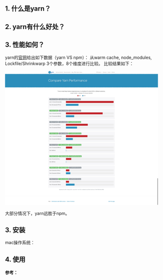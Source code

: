 ## 1. 什么是yarn？


## 2. yarn有什么好处？



## 3. 性能如何？

yarn的[官网](https://yarnpkg.com/en/compare)给出如下数据（yarn VS npm）：
从warm cache, node_modules, Lockfile/Shrinkwarp 3个参数，8个维度进行比较。
比较结果如下：

<img src="./image/yarn_vs_npm.png" width="800" alt="yarn VS npm"/>

大部分情况下，yarn远胜于npm。


## 3. 安装

mac操作系统：





## 4. 使用


#### 参考：


